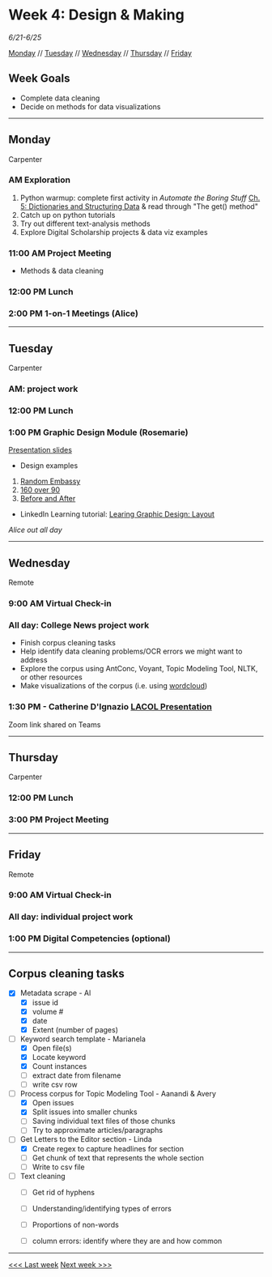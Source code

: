 # Week 4: Design & Making

*6/21-6/25*

[Monday](#monday) // [Tuesday](#tuesday) // [Wednesday](#wednesday) // [Thursday](#thursday) // [Friday](#friday)

## Week Goals
- Complete data cleaning
- Decide on methods for data visualizations

---

## Monday
Carpenter

### AM Exploration
1. Python warmup: complete first activity in *Automate the Boring Stuff* [Ch. 5: Dictionaries and Structuring Data](https://automatetheboringstuff.com/2e/chapter5/) & read through "The get() method"
2. Catch up on python tutorials
3. Try out different text-analysis methods
4. Explore Digital Scholarship projects & data viz examples

### 11:00 AM  Project Meeting
- Methods & data cleaning

### 12:00 PM  Lunch

### 2:00 PM 1-on-1 Meetings (Alice)

---

## Tuesday
Carpenter

### AM: project work

### 12:00 PM  Lunch

### 1:00 PM  Graphic Design Module (Rosemarie)
[Presentation slides](https://brynmawr-my.sharepoint.com/:p:/g/personal/rfettig_brynmawr_edu/EWHgV1gR5YFPnSvLrOOg6aAB9xT46MM3sJV1SJLOpwu3Mg?e=yNGhrS)
- Design examples
1. [Random Embassy](http://www.randomembassy.com/)
2. [160 over 90](http://160over90.com/)
3. [Before and After](https://blog.hubspot.com/marketing/tips-designing-effective-visual-content-infographic#sm.00079fh0nxrqf8x11381aojbk1d3q)
- LinkedIn Learning tutorial: [Learing Graphic Design: Layout](https://www.linkedin.com/learning/learning-graphic-design-layouts/)

*Alice out all day*

---

## Wednesday
Remote

### 9:00 AM Virtual Check-in

### All day: College News project work
- Finish corpus cleaning tasks
- Help identify data cleaning problems/OCR errors we might want to address
- Explore the corpus using AntConc, Voyant, Topic Modeling Tool, NLTK, or other resources
- Make visualizations of the corpus (i.e. using [wordcloud](https://pypi.org/project/wordcloud/))

### 1:30 PM - Catherine D'Ignazio [LACOL Presentation](https://conferences.hamilton.edu/lacol2021/plenary-speakers#Catherine)
Zoom link shared on Teams

---

## Thursday
Carpenter

### 12:00 PM  Lunch

### 3:00 PM  Project Meeting 

---

## Friday
Remote

### 9:00 AM  Virtual Check-in

### All day: individual project work

### 1:00 PM  Digital Competencies (optional)

---

## Corpus cleaning tasks

- [x] Metadata scrape - Al
  - [x] issue id
  - [x] volume #
  - [x] date
  - [x] Extent (number of pages)
- [ ] Keyword search template - Marianela
  - [x] Open file(s)
  - [x] Locate keyword
  - [x] Count instances
  - [ ] extract date from filename
  - [ ] write csv row
- [ ] Process corpus for Topic Modeling Tool - Aanandi & Avery
  - [x] Open issues
  - [x] Split issues into smaller chunks
  - [ ] Saving individual text files of those chunks
  - [ ] Try to approximate articles/paragraphs
- [ ] Get Letters to the Editor section - Linda
  - [x] Create regex to capture headlines for section
  - [ ] Get chunk of text that represents the whole section
  - [ ] Write to csv file
- [ ] Text cleaning
  - [ ] Get rid of hyphens
  - [ ] Understanding/identifying types of errors
  - [ ] Proportions of non-words
  - [ ] column errors: identify where they are and how common


---

[<<< Last week](/03-text.md) [Next week >>>](/05-web.md)
